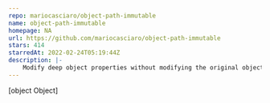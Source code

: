 ```yaml
---
repo: mariocasciaro/object-path-immutable
name: object-path-immutable
homepage: NA
url: https://github.com/mariocasciaro/object-path-immutable
stars: 414
starredAt: 2022-02-24T05:19:44Z
description: |-
    Modify deep object properties without modifying the original object (immutability). Works great with React and Redux.
---
```


[object Object]
